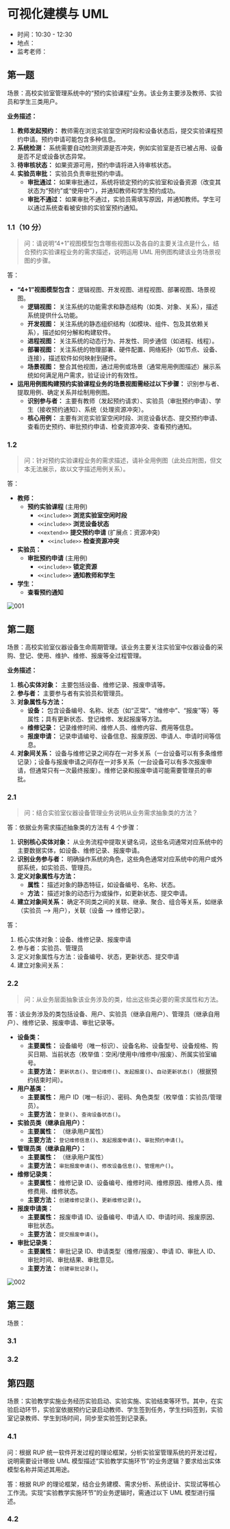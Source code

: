 # 可视化建模与 UML

- 时间：10:30 - 12:30
- 地点：
- 监考老师：

## 第一题

场景：高校实验室管理系统中的“预约实验课程”业务。该业务主要涉及教师、实验员和学生三类用户。

**业务描述：**

1. **教师发起预约：** 教师需在浏览实验室空闲时段和设备状态后，提交实验课程预约申请。预约申请可能包含多种信息。
2. **系统检测：** 系统需要自动检测资源是否冲突，例如实验室是否已被占用、设备是否不足或设备状态异常。
3. **待审核状态：** 如果资源可用，预约申请将进入待审核状态。
4. **实验员审批：** 实验员负责审批预约申请。
    - **审批通过：** 如果审批通过，系统将锁定预约的实验室和设备资源（改变其状态为“预约”或“使用中”），并通知教师和学生预约成功。
    - **审批不通过：** 如果审批不通过，实验员需填写原因，并通知教师。学生可以通过系统查看被安排的实验室预约通知。

### 1.1（10 分）

> 问：请说明“4+1”视图模型包含哪些视图以及各自的主要关注点是什么，结合预约实验课程业务的需求描述，说明运用 UML 用例图构建该业务场景视图的步骤。

答：

- **“4+1”视图模型包含：** 逻辑视图、开发视图、进程视图、部署视图、场景视图。
  - **逻辑视图：** 关注系统的功能需求和静态结构（如类、对象、关系），描述系统提供什么功能。
  - **开发视图：** 关注系统的静态组织结构（如模块、组件、包及其依赖关系），描述如何分解和构建软件。
  - **进程视图：** 关注系统的动态行为、并发性、同步通信（如进程、线程）。
  - **部署视图：** 关注系统的物理部署、硬件配置、网络拓扑（如节点、设备、连接），描述软件如何映射到硬件。
  - **场景视图：** 整合其他视图，通过用例或场景（通常用用例图描述）展示系统如何满足用户需求，验证设计的有效性。
- **运用用例图构建预约实验课程业务的场景视图需经过以下步骤：** 识别参与者、提取用例、确定关系并绘制用例图。
  - **识别参与者：** 主要有教师（发起预约请求）、实验员（审批预约申请）、学生（接收预约通知）、系统（处理资源冲突）。
  - **核心用例：** 主要有浏览实验室空闲时段、浏览设备状态、提交预约申请、查看历史预约、审批预约申请、检查资源冲突、查看预约通知。

### 1.2

> 问：针对预约实验课程业务的需求描述，请补全用例图（此处应附图，但文本无法展示，故以文字描述用例关系）。

答：

- **教师：**
  - **预约实验课程** (主用例)
    - `<<include>>` **浏览实验室空闲时段**
    - `<<include>>` **浏览设备状态**
    - `<<extend>>` **提交预约申请** (扩展点：资源冲突)
      - `<<include>>` **检查资源冲突**
- **实验员：**
  - **审批预约申请** (主用例)
    - `<<include>>` **锁定资源**
    - `<<include>>` **通知教师和学生**
- **学生：**
  - **查看预约通知**

![001](./assets/001.png)

## 第二题

场景：高校实验室仪器设备生命周期管理。该业务主要关注实验室中仪器设备的采购、登记、使用、维护、维修、报废等全过程管理。

**业务描述：**

1. **核心实体对象：** 主要包括设备、维修记录、报废申请等。
2. **参与者：** 主要参与者有实验员和管理员。
3. **对象属性与方法：**
    - **设备：** 包含设备编号、名称、状态（如“正常”、“维修中”、“报废”等）等属性；具有更新状态、登记维修、发起报废等方法。
    - **维修记录：** 记录维修时间、维修人员、维修内容、费用等信息。
    - **报废申请：** 记录申请编号、设备信息、报废原因、申请人、申请时间等信息。
4. **对象间关系：** 设备与维修记录之间存在一对多关系（一台设备可以有多条维修记录）；设备与报废申请之间存在一对多关系（一台设备可以有多次报废申请，但通常只有一次最终报废）。维修记录和报废申请可能需要管理员的审批。

### 2.1

> 问：结合实验室仪器设备管理业务说明从业务需求抽象类的方法？

答：依据业务需求描述抽象类的方法有 4 个步骤：

1. **识别核心实体对象：** 从业务流程中提取关键名词，这些名词通常对应系统中的主要数据实体，如设备、维修记录、报废申请。
2. **识别业务参与者：** 明确操作系统的角色，这些角色通常对应系统中的用户或外部系统，如实验员、管理员。
3. **定义对象属性与方法：**
    - **属性：** 描述对象的静态特征，如设备编号、名称、状态。
    - **方法：** 描述对象的动态行为或操作，如更新状态、提交申请。
4. **建立对象间关系：** 确定不同类之间的关联、继承、聚合、组合等关系，如继承（实验员 --> 用户），关联（设备 --> 维修记录）。

答：

1. 核心实体对象：设备、维修记录、报废申请
2. 参与者：实验员、管理员
3. 定义对象属性与方法：设备编号、状态，更新状态、提交申请
4. 建立对象间关系：

### 2.2

> 问：从业务层面抽象该业务涉及的类，给出这些类必要的需求属性和方法。

答：该业务涉及的类包括设备、用户、实验员（继承自用户）、管理员（继承自用户）、维修记录、报废申请、审批记录等。

- **设备类：**
  - **主要属性：** 设备编号（唯一标识）、设备名称、设备型号、设备规格、购买日期、当前状态（枚举值：空闲/使用中/维修中/报废）、所属实验室编号。
  - **主要方法：** `更新状态()`、`登记维修()`、`发起报废()`、`自动更新状态()`（根据预约结束时间）。
- **用户基类：**
  - **主要属性：** 用户 ID（唯一标识）、密码、角色类型（枚举值：实验员/管理员）。
  - **主要方法：** `登录()`、`查询设备状态()`。
- **实验员类（继承自用户）：**
  - **主要属性：** （继承用户属性）
  - **主要方法：** `登记维修信息()`、`发起报废申请()`、`审批预约申请()`。
- **管理员类（继承自用户）：**
  - **主要属性：** （继承用户属性）
  - **主要方法：** `审批报废申请()`、`修改设备信息()`、`管理用户()`。
- **维修记录类：**
  - **主要属性：** 维修记录 ID、设备编号、维修时间、维修原因、维修人员、维修费用、维修状态。
  - **主要方法：** `创建维修记录()`、`更新维修记录()`。
- **报废申请类：**
  - **主要属性：** 报废申请 ID、设备编号、申请人 ID、申请时间、报废原因、审批状态。
  - **主要方法：** `提交报废申请()`。
- **审批记录类：**
  - **主要属性：** 审批记录 ID、申请类型（维修/报废）、申请 ID、审批人 ID、审批时间、审批结果、审批意见。
  - **主要方法：** `创建审批记录()`。

![002](./assets/002.png)

## 第三题

场景：

### 3.1

### 3.2

## 第四题

场景：实验教学实施业务经历实验启动、实验实施、实验结束等环节。其中，在实验启动环节，实验室依据预约记录启动教师、学生签到任务，学生扫码签到，实验室记录教师、学生到场时间，同步至实验签到记录表。

### 4.1

问：根据 RUP 统一软件开发过程的理论框架，分析实验室管理系统的开发过程，说明需要设计哪些 UML 模型描述“实验教学实施环节”的业务逻辑？要求给出实体模型名称并简述其用途。

答：根据 RUP 的理论框架，结合业务建模、需求分析、系统设计、实现试等核心工作流。实现“实验教学实施环节”的业务逻辑时，需通过以下 UML 模型进行描述。

### 4.2
